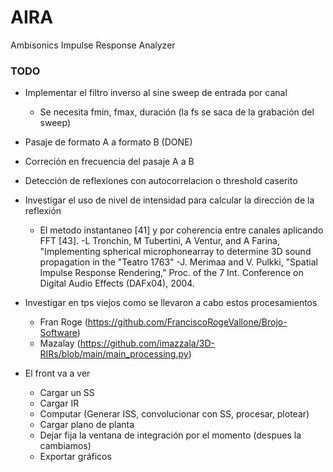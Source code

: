 # AIRA
Ambisonics Impulse Response Analyzer

### TODO
- Implementar el filtro inverso al sine sweep de entrada por canal
  - Se necesita fmin, fmax, duración (la fs se saca de la grabación del sweep) 
- Pasaje de formato A a formato B (DONE)
- Correción en frecuencia del pasaje A a B
- Detección de reflexiones con autocorrelacion o threshold caserito
- Investigar el uso de nivel de intensidad para calcular la dirección de la reflexión
  - El metodo instantaneo [41] y por coherencia entre canales aplicando FFT [43].
      -L Tronchin, M Tubertini, A Ventur, and A Farina, "Implementing spherical microphonearray to determine 3D sound propagation in the "Teatro 1763"
      -J. Merimaa and V. Pulkki, "Spatial Impulse Response Rendering," Proc. of the 7 Int. Conference on Digital Audio Effects (DAFx04), 2004.
  
- Investigar en tps viejos como se llevaron a cabo estos procesamientos
  - Fran Roge (https://github.com/FranciscoRogeVallone/Brojo-Software)
  - Mazalay (https://github.com/imazzala/3D-RIRs/blob/main/main_processing.py)

- El front va a ver
  - Cargar un SS
  - Cargar IR
  - Computar (Generar ISS, convolucionar con SS, procesar, plotear)
  - Cargar plano de planta
  - Dejar fija la ventana de integración por el momento (despues la cambiamos)
  - Exportar gráficos
  
